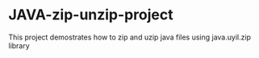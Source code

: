 # JAVA-zip-unzip-project
This project demostrates how to zip and uzip java files using java.uyil.zip library
